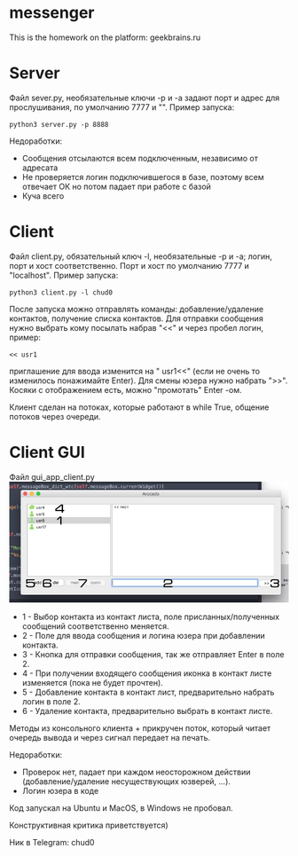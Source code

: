 # messenger
This is the homework on the platform: geekbrains.ru

Server
======
Файл sever.py, необязательные ключи -p и -a задают порт и адрес для прослушивания, по умолчанию 7777 и "".
Пример запуска:

    python3 server.py -p 8888

Недоработки:
* Сообщения отсылаются всем подключенным, независимо от адресата
* Не проверяется логин подключившегося в базе, поэтому всем отвечает ОК но потом падает при работе с базой
* Куча всего

Client
======
Файл client.py, обязательный ключ -l, необязательные -p и -a; логин, порт и хост соответственно.
Порт и хост по умолчанию 7777 и "localhost".
Пример запуска:

    python3 client.py -l chud0
После запуска можно отправлять команды: добавление/удаление контактов, получение списка контактов.
Для отправки сообщения нужно выбрать кому посылать набрав "<<" и через пробел логин, пример:

    << usr1
приглашение для ввода изменится на "      usr1<<" (если не очень то изменилось понажимайте Enter).
Для смены юзера нужно набрать ">>". Косяки с отображением есть, можно "промотать" Enter -ом.

Клиент сделан на потоках, которые работают в while True, общение потоков через очереди.

Client GUI
==========
Файл gui_app_client.py
![](client_gui.jpg)

* 1 - Выбор контакта из контакт листа, поле присланных/полученных сообщений соответственно меняется.
* 2 - Поле для ввода сообщения и логина юзера при добавлении контакта.
* 3 - Кнопка для отправки сообщения, так же отправляет Enter в поле 2.
* 4 - При получении входящего сообщения иконка в контакт листе изменяется (пока не будет прочтен).
* 5 - Добавление контакта в контакт лист, предварительно набрать логин в поле 2.
* 6 - Удаление контакта, предварительно выбрать в контакт листе.

Методы из консольного клиента + прикручен поток, который читает очередь вывода и через сигнал передает на печать.

Недоработки:
* Проверок нет, падает при каждом неосторожном действии (добавление/удаление несуществующих юзверей, ...).
* Логин юзера в коде


Код запускал на Ubuntu и MacOS, в Windows не пробовал.

Конструктивная критика приветствуется)

Ник в Telegram: chud0
